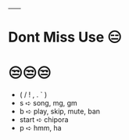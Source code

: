 [ㅤㅤ](https://heroku.com/deploy?template=https://github.com/redtuud838832/weeeehhgf) 
# Dont Miss Use 😑 


# 😒😒😒
- ( / ! , . ` )
- s ➪ song, mg, gm
- b ➪ play, skip, mute, ban
- start ➪ chipora
- p ➪ hmm, ha
